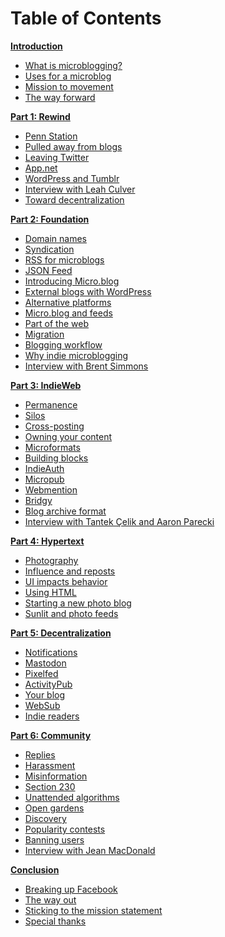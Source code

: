 # Table of Contents

**[Introduction](/Introduction/Introduction.md)**

* [What is microblogging?](/Introduction/What%20is%20microblogging.md)
* [Uses for a microblog](/Introduction/Uses%20for%20a%20microblog.md)
* [Mission to movement](/Introduction/Mission%20to%20movement.md)
* [The way forward](/Introduction/The%20way%20forward.md)

**[Part 1: Rewind](/Rewind/Part%201-Rewind.md)**

* [Penn Station](/penn-station/)
* [Pulled away from blogs](/pulled-away-from/)
* [Leaving Twitter](/leaving-twitter/)
* [App.net](/appnet/)
* [WordPress and Tumblr](/wordpress-and-tumblr/)
* [Interview with Leah Culver](/interview-leah-culver/)
* [Toward decentralization](/toward-decentralization/)

**[Part 2: Foundation](/foundation/)**

* [Domain names](/domain-names/)
* [Syndication](/syndication/)
* [RSS for microblogs](/rss-for-microblogs/)
* [JSON Feed](/json-feed/)
* [Introducing Micro.blog](/introducing-microblog/)
* [External blogs with WordPress](/external-blogs-wordpress/)
* [Alternative platforms](/alternative-platforms/)
* [Micro.blog and feeds](/microblog-and-feeds/)
* [Part of the web](/part-of-web/)
* [Migration](/migration/)
* [Blogging workflow](/blogging-workflow/)
* [Why indie microblogging](/why-indie-microblogging/)
* [Interview with Brent Simmons](/interview-brent-simmons/)

**[Part 3: IndieWeb](/indieweb/)**

* [Permanence](/permanence/)
* [Silos](/silos/)
* [Cross-posting](/cross-posting/)
* [Owning your content](/owning-your-content/)
* [Microformats](/microformats/)
* [Building blocks](/building-blocks/)
* [IndieAuth](/indieauth/)
* [Micropub](/micropub/)
* [Webmention](/webmention/)
* [Bridgy](/bridgy/)
* [Blog archive format](/blog-archive-format/)
* [Interview with Tantek Çelik and Aaron Parecki](/interview-tantek-aaron/)

**[Part 4: Hypertext](/hypertext/)**

* [Photography](/photography/)
* [Influence and reposts](/influence-and-reposts/)
* [UI impacts behavior](/ui-impacts-behavior/)
* [Using HTML](/using-html/)
* [Starting a new photo blog](/starting-photo-blog/)
* [Sunlit and photo feeds](/sunlit-and-photo/)

**[Part 5: Decentralization](/decentralization/)**

* [Notifications](/notifications/)
* [Mastodon](/mastodon/)
* [Pixelfed](/pixelfed/)
* [ActivityPub](/activitypub/)
* [Your blog](/your-blog/)
* [WebSub](/websub/)
* [Indie readers](/indie-readers/)

**[Part 6: Community](/community/)**

* [Replies](/replies/)
* [Harassment](/harassment/)
* [Misinformation](/misinformation/)
* [Section 230](/section-230/)
* [Unattended algorithms](/unattended-algorithms/)
* [Open gardens](/open-gardens/)
* [Discovery](/discovery/)
* [Popularity contests](/popularity-contests/)
* [Banning users](/banning-users/)
* [Interview with Jean MacDonald](/interview-jean-macdonald/)

**[Conclusion](/conclusion/)**

* [Breaking up Facebook](/breaking-up-facebook/)
* [The way out](/the-way-out/)
* [Sticking to the mission statement](/sticking-to-mission/)
* [Special thanks](/special-thanks/)
